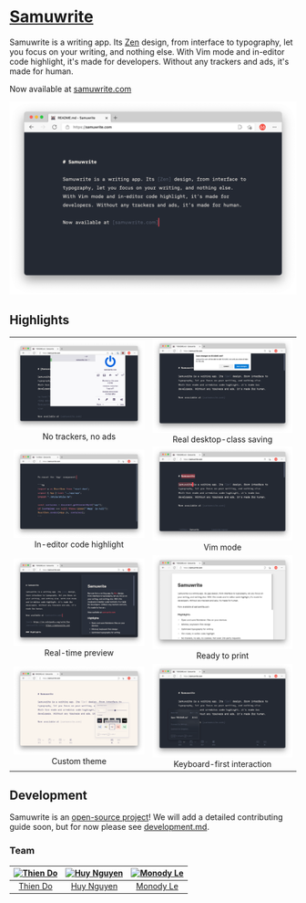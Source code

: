 # [Samuwrite](https://samuwrite.com)

Samuwrite is a writing app. Its [Zen] design, from interface to typography, let you focus on your writing, and nothing else. With Vim mode and in-editor code highlight, it's made for developers. Without any trackers and ads, it's made for human.

Now available at [samuwrite.com]

<a href="https://samuwrite.com">
    <img src="./docs/shots/minimal.png" alt="Screenshot of Samuwrite" >        
</a>

[zen]: https://en.wikipedia.org/wiki/Zen
[samuwrite.com]: https://samuwrite.com

## Highlights

|                                                                             |                                                                                     |
| :-------------------------------------------------------------------------: | :---------------------------------------------------------------------------------: |
|    ![No trackers, no ads](./docs/shots/privacy.png) No trackers, no ads     |   ![Real desktop-class saving](./docs/shots/local.png) Real desktop-class saving    |
| ![In-editor code highlight](./docs/shots/code.png) In-editor code highlight |                     ![Vim mode](./docs/shots/vim.png) Vim mode                      |
|       ![Real-time preview](./docs/shots/split.png) Real-time preview        |              ![Ready to print](./docs/shots/print.png) Ready to print               |
|            ![Custom theme](./docs/shots/theme.png) Custom theme             | ![Keyboard-first interaction](./docs/shots/keyboard.png) Keyboard-first interaction |

## Development

Samuwrite is an [open-source project](https://opensource.guide/)! We will add a detailed contributing guide soon, but for now please see [development.md](/docs/development.md).

### Team

| [<img src="https://github.com/thien-do.png?size=80" alt="Thien Do" width="40" height="40">](https://github.com/thien-do) | [<img src="https://github.com/huyng12.png?size=80" alt="Huy Nguyen" width="40" height="40">](https://github.com/huyng12) | [<img src="https://github.com/monodyle.png?size=80" alt="Monody Le" width="40" height="40">](https://github.com/monodyle) |
| :----------------------------------------------------------------------------------------------------------------------: | :----------------------------------------------------------------------------------------------------------------------: | :-----------------------------------------------------------------------------------------------------------------------: |
|                                         [Thien Do](https://github.com/thien-do)                                          |                                         [Huy Nguyen](https://github.com/huyng12)                                         |                                         [Monody Le](https://github.com/monodyle)                                          |
